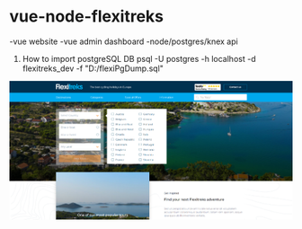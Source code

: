 # vue-node-flexitreks

-vue website
-vue admin dashboard
-node/postgres/knex api

1. How to import postgreSQL DB
psql -U postgres -h localhost -d flexitreks_dev -f "D:/flexiPgDump.sql"

<kbd>
	<img src="1.png">
</kbd>
